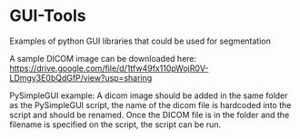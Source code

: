 # GUI-Tools
Examples of python GUI libraries that could be used for segmentation

A sample DICOM image can be downloaded here: https://drive.google.com/file/d/1tfw49fx110pWojR0V-LDmgy3E0bQdGfP/view?usp=sharing 

PySimpleGUI example: A dicom image should be added in the same folder as the PySimpleGUI script, the name of the dicom file is hardcoded into the script and should be renamed. Once the DICOM file is in the folder and the filename is specified on the script, the script can be run.

